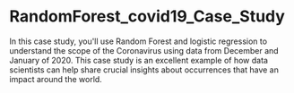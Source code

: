 # RandomForest_covid19_Case_Study

In this case study, you'll use Random Forest and logistic regression to understand the scope of the Coronavirus using data from December and January of 2020. This case
study is an excellent example of how data scientists can help share crucial insights about occurrences that have an impact around the world.
